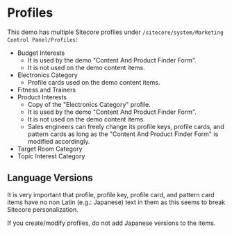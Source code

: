 # Profiles

This demo has multiple Sitecore profiles under `/sitecore/system/Marketing Control Panel/Profiles`:

- Budget Interests
  - It is used by the demo "Content And Product Finder Form".
  - It is not used on the demo content items.
- Electronics Category
  - Profile cards used on the demo content items.
- Fitness and Trainers
- Product Interests
  - Copy of the "Electronics Category" profile.
  - It is used by the demo "Content And Product Finder Form".
  - It is not used on the demo content items.
  - Sales engineers can freely change its profile keys, profile cards, and pattern cards as long as the "Content And Product Finder Form" is modified accordingly.
- Target Room Category
- Topic Interest Category

## Language Versions

It is very important that profile, profile key, profile card, and pattern card items have no non Latin (e.g.: Japanese) text in them as this seems to break Sitecore personalization.

If you create/modify profiles, do not add Japanese versions to the items.
